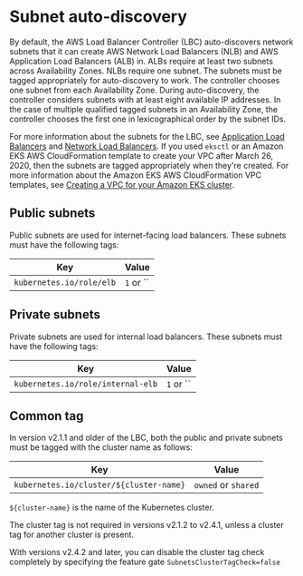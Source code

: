 # Subnet auto-discovery
By default, the AWS Load Balancer Controller (LBC) auto-discovers network subnets that it can create AWS Network Load Balancers (NLB) and AWS Application Load Balancers (ALB) in. ALBs require at least two subnets across Availability Zones. NLBs require one subnet.
The subnets must be tagged appropriately for auto-discovery to work. The controller chooses one subnet from each Availability Zone. During auto-discovery, the controller
considers subnets with at least eight available IP addresses. In the case of multiple qualified tagged subnets in an Availability Zone, the controller chooses the first one in lexicographical 
order by the subnet IDs. <p>
For more information about the subnets for the LBC, see [Application Load Balancers](https://docs.aws.amazon.com/elasticloadbalancing/latest/application/application-load-balancers.html) 
and [Network Load Balancers](https://docs.aws.amazon.com/elasticloadbalancing/latest/network/network-load-balancers.html).
If you used `eksctl` or an Amazon EKS AWS CloudFormation template to create your VPC after March 26, 2020, then the subnets are tagged appropriately when they're created. For 
more information about the Amazon EKS AWS CloudFormation VPC templates, see [Creating a VPC for your Amazon EKS cluster](https://docs.aws.amazon.com/eks/latest/userguide/create-public-private-vpc.html).

## Public subnets
Public subnets are used for internet-facing load balancers. These subnets must have the following tags:

| Key                                     | Value                 |
| --------------------------------------- | --------------------- |
| `kubernetes.io/role/elb`                | `1`  or ``            |

## Private subnets
Private subnets are used for internal load balancers. These subnets must have the following tags:

| Key                                     | Value                 |
| --------------------------------------- | --------------------- |
|  `kubernetes.io/role/internal-elb`      |  `1`  or ``           |


## Common tag
In version v2.1.1 and older of the LBC, both the public and private subnets must be tagged with the cluster name as follows:

| Key                                     | Value                 |
| --------------------------------------- | --------------------- |
| `kubernetes.io/cluster/${cluster-name}` | `owned` or `shared`   |

 `${cluster-name}` is the name of the Kubernetes cluster.
 
The cluster tag is not required in versions v2.1.2 to v2.4.1, unless a cluster tag for another cluster is present.

With versions v2.4.2 and later, you can disable the cluster tag check completely by specifying the feature gate `SubnetsClusterTagCheck=false`
